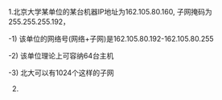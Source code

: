 1.北京大学某单位的某台机器IP地址为162.105.80.160, 子网掩码为255.255.255.192，
  
  -1) 该单位的网络号(网络+子网)是162.105.80.192-162.105.80.255
  
  -2) 该单位理论上可容纳64台主机
  
  -3) 北大可以有1024个这样的子网

2.
